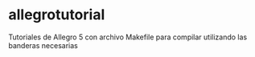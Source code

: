 # allegrotutorial
Tutoriales de Allegro 5 con archivo Makefile para compilar utilizando las banderas necesarias
